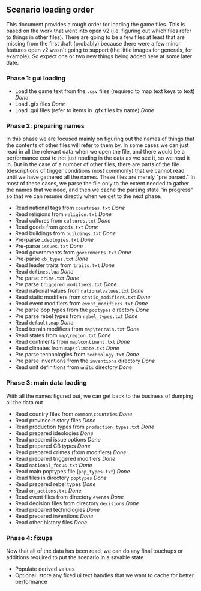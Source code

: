 ## Scenario loading order

This document provides a rough order for loading the game files. This is based on the work that went into open v2 (i.e. figuring out which files refer to things in other files). There are going to be a few files at least that are missing from the first draft (probably) because there were a few minor features open v2 wasn't going to support (the little images for generals, for example). So expect one or two new things being added here at some later date.

### Phase 1: gui loading

- Load the game text from the `.csv` files (required to map text keys to text) *Done*
- Load .gfx files *Done*
- Load .gui files (refer to items in .gfx files by name) *Done*

### Phase 2: preparing names

In this phase we are focused mainly on figuring out the names of things that the contents of other files will refer to them by. In some cases we can just read in all the relevant data when we open the file, and there would be a performance cost to not just reading in the data as we see it, so we read it in. But in the case of a number of other files, there are parts of the file (descriptions of trigger conditions most commonly) that we cannot read until we have gathered all the names. These files are merely "pre parsed." In most of these cases, we parse the file only to the extent needed to gather the names that we need, and then we cache the parsing state "in progress" so that we can resume directly when we get to the next phase.

- Read national tags from `countries.txt` *Done*
- Read religions from `religion.txt` *Done*
- Read cultures from `cultures.txt` *Done*
- Read goods from `goods.txt` *Done*
- Read buildings from `buildings.txt` *Done*
- Pre-parse `ideologies.txt` *Done*
- Pre-parse `issues.txt` *Done*
- Read governments from `governments.txt` *Done*
- Pre-parse `cb_types.txt` *Done*
- Read leader traits from `traits.txt` *Done*
- Read `defines.lua` *Done*
- Pre parse `crime.txt` *Done*
- Pre parse `triggered_modifiers.txt` *Done*
- Read national values from `nationalvalues.txt` *Done*
- Read static modifiers from `static_modifiers.txt` *Done*
- Read event modifiers from `event_modifiers.txt` *Done*
- Pre parse pop types from the `poptypes` directory *Done*
- Pre parse rebel types from `rebel_types.txt` *Done*
- Read `default.map` *Done*
- Read terrain modifiers from `map\terrain.txt` *Done*
- Read states from `map\region.txt` *Done*
- Read continents from `map\continent.txt` *Done*
- Read climates from `map\climate.txt` *Done*
- Pre parse technologies from `technology.txt` *Done*
- Pre parse inventions from the `inventions` directory *Done*
- Read unit definitions from `units` directory *Done*

### Phase 3: main data loading

With all the names figured out, we can get back to the business of dumping all the data out

- Read country files from `common\countries` *Done*
- Read province history files *Done*
- Read production types from `production_types.txt` *Done*
- Read prepared ideologies *Done*
- Read prepared issue options *Done*
- Read prepared CB types *Done*
- Read prepared crimes (from modifiers) *Done*
- Read prepared triggered modifiers *Done*
- Read `national_focus.txt` *Done*
- Read main poptypes file (`pop_types.txt`) *Done*
- Read files in directory `poptypes` *Done*
- Read prepared rebel types *Done*
- Read `on_actions.txt` *Done*
- Read event files from directory `events` *Done*
- Read decision files from directory `decisions` *Done*
- Read prepared technologies *Done*
- Read prepared inventions *Done*
- Read other history files *Done*

### Phase 4: fixups

Now that all of the data has been read, we can do any final touchups or additions required to put the scenario in a savable state

- Populate derived values
- Optional: store any fixed ui text handles that we want to cache for better performance
